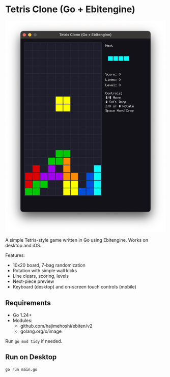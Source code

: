 # Tetris Clone (Go + Ebitengine)

![Screenshot](demo.png)

A simple Tetris-style game written in Go using Ebitengine. Works on desktop and iOS.

Features:
- 10x20 board, 7-bag randomization
- Rotation with simple wall kicks
- Line clears, scoring, levels
- Next-piece preview
- Keyboard (desktop) and on-screen touch controls (mobile)

## Requirements

- Go 1.24+
- Modules:
  - github.com/hajimehoshi/ebiten/v2
  - golang.org/x/image

Run `go mod tidy` if needed.

## Run on Desktop

```bash
go run main.go
```